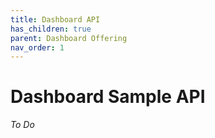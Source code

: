 ```yaml
---
title: Dashboard API
has_children: true
parent: Dashboard Offering
nav_order: 1
---
```


# Dashboard Sample API

*To Do* 